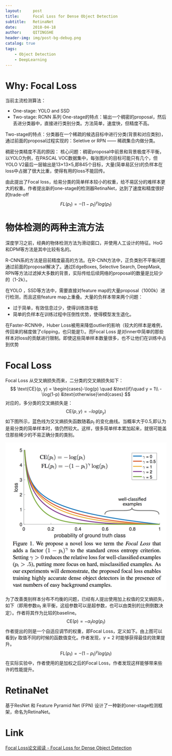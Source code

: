 ```yaml
---
layout:     post
title:      Focal Loss for Dense Object Detection
subtitle:   RetinaNet
date:       2018-04-18
author:     QITINGSHE
header-img: img/post-bg-debug.png
catalog: true
tags:
    - Object Detection
    - DeepLearning
---
```


# Why: Focal Loss
当前主流检测算法：
- One-stage: YOLO and SSD
- Two-stage: RCNN 系列
One-stage的特点：输出一个稠密的proposal，然后丢进分类器中，直接进行类别分类。方法简单，速度快，但精度不高。

Two-stage的特点：分类器在一个稀疏的候选目标中进行分类(背景和对应类别)，通过前面的proposal过程实现的：Seletive or RPN —— 稀疏集合内做分类。

稠密分类精度不高的原因：
核心问题：稠密proposal中前景和背景极度不平衡，以YOLO为例，在PASCAL VOC数据集中，每张图片的目标可能只有几个，但YOLO V2最后一层输出是13×13×5,即845个目标，大量(简单易区分)的负样本在loss中占据了很大比重，使得有用的loss不能回传。

由此提出了Focal loss，给易分类的简单样本较小的权重，给不易区分的难样本更大的权重。作者提出新的one-stage的检测器RetinaNet，达到了速度和精度很好的trade-off
$$
FL(p_t)=-(1-p_t)^\gamma log(p_t)
$$

# 物体检测的两种主流方法

深度学习之前，经典的物体检测方法为滑动窗口，并使用人工设计的特征。HoG和DPM等方法是其中比较有名的。

R-CNN系的方法是目前精度最高的方法。在R-CNN方法中，正负类别不平衡问题通过前面的proposal解决了。通过EdgeBoxes, Selective Search, DeepMask, RPN等方法过滤掉大多数的背景，实际传给后续网络的proposal的数量是比较少的（1-2k）。

在YOLO ，SSD等方法中，需要直接对feature map的大量proposal（1000k）进行检测，而且这些feature map上重叠。大量的负样本带来两个问题：

- 过于简单，有效信息过少，使得训练效率低
- 简单的负样本在训练过程中压倒性优势，使得模型发生退化。

在Faster-RCNN中，Huber  Loss被用来降低outlier的影响（较大的样本是难例，传回来的梯度做了clipping，也只能是1）。而Focal Loss 是对inner中简单的那些样本对loss的贡献进行限制。即使这些简单样本数量很多，也不让他们在训练中占到优势

# Focal Loss

Focal Loss 从交叉熵损失而来，二分类的交叉熵损失如下：
$$
\text{CE}(p, y) = \begin{cases}-\log(p) \quad &\text{if}\quad y = 1\\ -\log(1-p) &\text{otherwise}\end{cases}
$$
对应的，多分类的交叉熵损失是：
$$
\text{CE}(p,y)=-log(p_y)
$$
如下图所示，蓝色线为交叉熵损失函数随着$p_t$ 的变化曲线。当概率大于0.5,即认为是易分类的简单样本时，值仍然较大。这样，很多简单样本累加起来，就很可能盖住那些稀少的不易正确分类的类别。

![2](https://github.com/Qitingshe/Qitingshe.github.io/raw/master/pic/focal_loss_vs_ce_loss.jpg)

为了改善类别样本分布不均衡的问题，已经有人提出使用加上权值的交叉熵损失，如下（即用参数$\alpha_t$ 来平衡，这组参数可以是超参数，也可以由类别的比例倒数决定）。作者将其作为比较的baseline。
$$
\text{CE}(p)=-\alpha_t log(p_t)
$$
作者提出的则是一个自适应调节的权重，即Focal Loss，定义如下。由上图可以看到$\gamma$ 取值不同的时候的函数值变化。作者发现，$\gamma=2$ 时能够获得最佳的效果提升。
$$
\text{FL}(p_t)=-(1-p_t)^\gamma log(p_t)
$$
在实际实验中，作者使用的是加权之后的Focal Loss，作者发现这样能够带来些许的性能提升。

# RetinaNet

基于ResNet 和 Feature Pyramid Net (FPN) 设计了一种新的oner-stage检测框架，命名为RetinaNet。



 





















# Link

[Focal Loss论文阅读 - Focal Loss for Dense Object Detection](https://xmfbit.github.io/2017/08/14/focal-loss-paper/)















